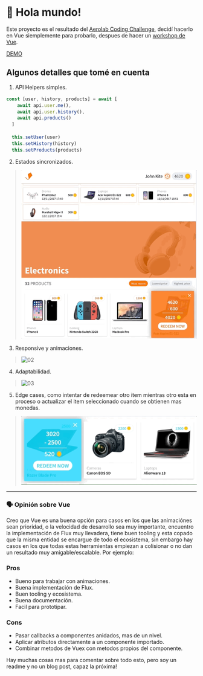 # 👋 Hola mundo!

Este proyecto es el resultado del [Aerolab Coding Challenge](https://aerolab.co/coding-challenge), decidí hacerlo en Vue siemplemente para probarlo, despues de hacer un [workshop de Vue](https://github.com/ianaya89/workshop-vuejs).

[DEMO](https://dist-effukxtxim.now.sh)

## Algunos detalles que tomé en cuenta
1. API Helpers simples.
```js
const [user, history, products] = await [
    await api.user.me(),
    await api.user.history(),
    await api.products()
  ]

  this.setUser(user)
  this.setHistory(history)
  this.setProducts(products)
```

2. Estados sincronizados.
> ![01](./doc-files/sync.gif)


3. Responsive y animaciones.
> ![02](./doc-files/responsive.gif)

4. Adaptabilidad.
> ![03](./doc-files/adapt.gif)

5. Edge cases, como intentar de redeemear otro item mientras otro esta en proceso o actualizar el item seleccionado cuando se obtienen mas monedas.
> ![03](./doc-files/edge.gif)

___
### 🗣 Opinión sobre Vue
Creo que Vue es una buena opción para casos en los que las animaciónes sean prioridad, o la velocidad de desarrollo sea muy importante, encuentro la implementación de Flux muy llevadera, tiene buen tooling y esta copado que la misma entidad se encargue de todo el ecosistema, sin embargo hay casos en los que todas estas herramientas empiezan a colisionar o no dan un resultado muy amigable/escalable. Por ejemplo:

### Pros
* Bueno para trabajar con animaciones.
* Buena implementación de Flux.
* Buen tooling y ecosistema.
* Buena documentación.
* Facil para prototipar.

### Cons
* Pasar callbacks a componentes anidados, mas de un nivel.
* Aplicar atributos directamente a un componente importado.
* Combinar metodos de Vuex con metodos propios del componente.

Hay muchas cosas mas para comentar sobre todo esto, pero soy un readme y no un blog post, capaz la próxima!